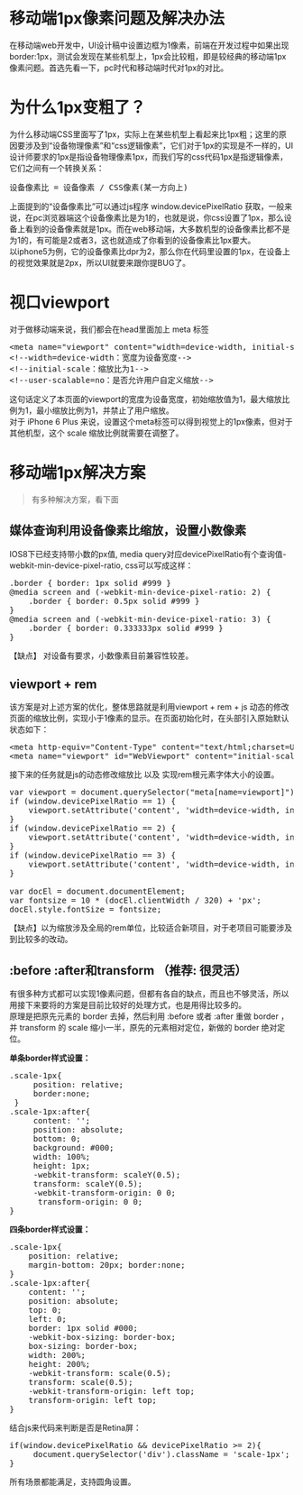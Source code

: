 # 移动端1px像素问题及解决办法 #
在移动端web开发中，UI设计稿中设置边框为1像素，前端在开发过程中如果出现border:1px，测试会发现在某些机型上，1px会比较粗，即是较经典的移动端1px像素问题。首选先看一下，pc时代和移动端时代对1px的对比。


# 为什么1px变粗了？ #
为什么移动端CSS里面写了1px，实际上在某些机型上看起来比1px粗；这里的原因要涉及到“设备物理像素”和“css逻辑像素”，它们对于1px的实现是不一样的，UI设计师要求的1px是指设备物理像素1px，而我们写的css代码1px是指逻辑像素，它们之间有一个转换关系：

<pre>
设备像素比 = 设备像素 / CSS像素(某一方向上)
</pre>

上面提到的“设备像素比”可以通过js程序 window.devicePixelRatio 获取，一般来说，在pc浏览器端这个设备像素比是为1的，也就是说，你css设置了1px，那么设备上看到的设备像素就是1px。而在web移动端，大多数机型的设备像素比都不是为1的，有可能是2或者3，这也就造成了你看到的设备像素比1px要大。<br>
以iphone5为例，它的设备像素比dpr为2，那么你在代码里设置的1px，在设备上的视觉效果就是2px，所以UI就要来跟你提BUG了。


# 视口viewport #
对于做移动端来说，我们都会在head里面加上 meta 标签
<pre>
&lt;meta name=&quot;viewport&quot; content=&quot;width=device-width, initial-scale=1.0, maximum-scale=1.0, minimum-scale=1.0, user-scalable=no&quot;&gt;
&lt;!--width=device-width：宽度为设备宽度--&gt;
&lt;!--initial-scale：缩放比为1--&gt;
&lt;!--user-scalable=no：是否允许用户自定义缩放--&gt;
</pre>

这句话定义了本页面的viewport的宽度为设备宽度，初始缩放值为1，最大缩放比例为1，最小缩放比例为1，并禁止了用户缩放。<br>
对于 iPhone 6 Plus 来说，设置这个meta标签可以得到视觉上的1px像素，但对于其他机型，这个 scale 缩放比例就需要在调整了。


# 移动端1px解决方案 #
> 有多种解决方案，看下面

## 媒体查询利用设备像素比缩放，设置小数像素 ##
IOS8下已经支持带小数的px值, media query对应devicePixelRatio有个查询值-webkit-min-device-pixel-ratio, css可以写成这样：
<pre>
.border { border: 1px solid #999 }
@media screen and (-webkit-min-device-pixel-ratio: 2) {
    .border { border: 0.5px solid #999 }
}
@media screen and (-webkit-min-device-pixel-ratio: 3) {
    .border { border: 0.333333px solid #999 }
}
</pre>

【缺点】 对设备有要求，小数像素目前兼容性较差。


## viewport + rem ##
该方案是对上述方案的优化，整体思路就是利用viewport + rem + js 动态的修改页面的缩放比例，实现小于1像素的显示。在页面初始化时，在头部引入原始默认状态如下：

<pre>
&lt;meta http-equiv=&quot;Content-Type&quot; content=&quot;text/html;charset=UTF-8&quot;&gt;  
&lt;meta name=&quot;viewport&quot; id=&quot;WebViewport&quot; content=&quot;initial-scale=1, maximum-scale=1, minimum-scale=1, user-scalable=no&quot;&gt;
</pre>

接下来的任务就是js的动态修改缩放比 以及 实现rem根元素字体大小的设置。

<pre>
var viewport = document.querySelector(&quot;meta[name=viewport]&quot;)
if (window.devicePixelRatio == 1) {
    viewport.setAttribute(&#x27;content&#x27;, &#x27;width=device-width, initial-scale=1, maximum-scale=1, minimum-scale=1, user-scalable=no&#x27;)
} 
if (window.devicePixelRatio == 2) {
    viewport.setAttribute(&#x27;content&#x27;, &#x27;width=device-width, initial-scale=0.5, maximum-scale=0.5, minimum-scale=0.5, user-scalable=no&#x27;)
} 
if (window.devicePixelRatio == 3) {
    viewport.setAttribute(&#x27;content&#x27;, &#x27;width=device-width, initial-scale=0.333333333, maximum-scale=0.333333333, minimum-scale=0.333333333, user-scalable=no&#x27;)
} 

var docEl = document.documentElement;
var fontsize = 10 * (docEl.clientWidth / 320) + &#x27;px&#x27;;
docEl.style.fontSize = fontsize;
</pre>

【缺点】以为缩放涉及全局的rem单位，比较适合新项目，对于老项目可能要涉及到比较多的改动。



## :before :after和transform （推荐: 很灵活）  ##
有很多种方式都可以实现1像素问题，但都有各自的缺点，而且也不够灵活，所以用接下来要将的方案是目前比较好的处理方式，也是用得比较多的。<br>
原理是把原先元素的 border 去掉，然后利用 :before 或者 :after 重做 border ，并 transform 的 scale 缩小一半，原先的元素相对定位，新做的 border 绝对定位。

**单条border样式设置：**
<pre>
.scale-1px{
     position: relative;
     border:none;
 } 
.scale-1px:after{
     content: '';
     position: absolute; 
     bottom: 0; 
     background: #000; 
     width: 100%; 
     height: 1px;
     -webkit-transform: scaleY(0.5); 
     transform: scaleY(0.5); 
     -webkit-transform-origin: 0 0; 
      transform-origin: 0 0; 
}
</pre>

**四条border样式设置：**
<pre>
.scale-1px{ 
    position: relative; 
    margin-bottom: 20px; border:none;
} 
.scale-1px:after{ 
    content: ''; 
    position: absolute;
    top: 0; 
    left: 0;
    border: 1px solid #000; 
    -webkit-box-sizing: border-box; 
    box-sizing: border-box; 
    width: 200%; 
    height: 200%; 
    -webkit-transform: scale(0.5); 
    transform: scale(0.5); 
    -webkit-transform-origin: left top; 
    transform-origin: left top; 
}
</pre>

结合js来代码来判断是否是Retina屏：
<pre>
if(window.devicePixelRatio && devicePixelRatio >= 2){
	 document.querySelector('div').className = 'scale-1px';
}
</pre>

所有场景都能满足，支持圆角设置。









